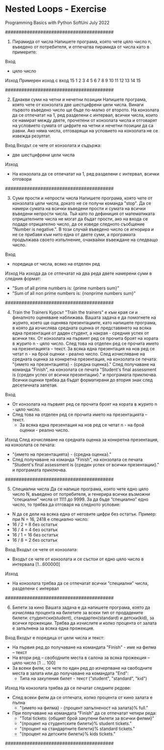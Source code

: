 # Nested Loops - Exercise
Programming Basics with Python SoftUni July 2022

########################################

01. Пирамида от числа
Напишете програма, която чете цяло число n, въведено от потребителя, и отпечатва пирамида от числа като в примерите:

Вход
- цяло число

Изход
Примерен изход с вход 15
1
2 3
4 5 6
7 8 9 10
11 12 13 14 15

########################################
   
02. Еднакви суми на четни и нечетни позиции
Напишете програма, която чете от конзолата две шестцифрени цели числа. Винаги първото въведено число ще бъде по-малко от второто. На конзолата да се отпечатат на 1, ред разделени с интервал, всички числа, които се намират между двете, прочетени от конзолата числа и отговарят на условието сумата от цифрите на четни и нечетни позиции да са равни. Ако няма числа, отговарящи на условието на конзолата не се извежда резултат. 

Вход
Входът се чете от конзолата и съдържа:
- две шестцифрени цели числа
	
Изход
- На конзолата да се отпечатат на 1, ред разделени с интервал, всички отговори

########################################

03. Суми прости и непрости числа
Напишете програма, която чете от конзолата цели числа, докато не се получи команда "stop". Да се намери сумата на всички въведени прости и сумата на всички въведени непрости числа. Тъй като по дефиниция от математиката отрицателните числа не могат да бъдат прости, ако на входа се подаде отрицателно число, да се изведе следното съобщение "Number is negative.". В този случай въведено число се игнорира и не се прибавя към нито една от двете суми, а програмата продължава своето изпълнение, очаквайки въвеждане на следващо число. 

Вход
- поредица от числа, всяко на отделен ред
	
Изход
На изхода да се отпечатат на два реда двете намерени суми в следния формат:
- "Sum of all prime numbers is: {prime numbers sum}"
- "Sum of all non prime numbers is: {nonprime numbers sum}"

########################################

04. Train the Trainers
Курсът "Train the trainers" е към края си и финалното оценяване наближава. Вашата задача е да помогнете на журито, което ще оценява презентациите, като напишете програма, в която да изчислява средната оценка от представянето на всяка една презентация от даден студент, а накрая - средния успех от всички тях.
От конзолата на първият ред се прочита броят на хората в журито n - цяло число.
След това на отделен ред се прочита името на презентацията – текст.
За всяка една презентация на нов ред се четат n - на брой оценки - реално число.
След изчисляване на средната оценка за конкретна презентация, на конзолата се печата:
 "{името на презентацията} - {средна оценка}."
След получаване на команда "Finish", на конзолата се печата "Student's final assessment is {среден успех от всички презентации}." и програмата приключва.
Всички оценки трябва да бъдат форматирани до втория знак след десетичната запетая.

Вход
- От конзолата на първият ред се прочита броят на хората в журито n - цяло число.
- След това на отделен ред се прочита името на презентацията – текст.
	- За всяка една презентация на нов ред се четат n - на брой оценки - реално число.

Изход
След изчисляване на средната оценка за конкретна презентация, на конзолата се печата:
- "{името на презентацията} - {средна оценка}."
- След получаване на команда "Finish", на конзолата се печата "Student's final assessment is {среден успех от всички презентации}." и програмата приключва.

########################################

05. Специални числа
Да се напише програма, която чете едно цяло число N, въведено от потребителя, и генерира всички възможни "специални" числа от 1111 до 9999. За да бъде “специално” едно число, то трябва да отговаря на следното условие: 
- N да се дели на всяка една от неговите цифри без остатък.
Пример: при N = 16, 2418 е специално число:
- 16 / 2 = 8 без остатък
- 16 / 4 = 4 без остатък
- 16 / 1 = 16 без остатък
- 16 / 8 = 2 без остатък

Вход
Входът се чете от конзолата:
- Входът се чете от конзолата и се състои от едно цяло число в интервала [1…600000]
	
Изход
- На конзолата трябва да се отпечатат всички “специални” числа, разделени с интервал

########################################

06.	Билети за кино
Вашата задача е да напишете програма, която да изчислява процента на билетите за всеки тип от продадените билети: студентски(student), стандартен(standard) и детски(kid), за всички прожекции. Трябва да изчислите и колко процента от залата е запълнена за всяка една прожекция.

Вход
Входът е поредица от цели числа и текст:
- На първия ред до получаване на командата "Finish" - име на филма – текст
- На втори ред – свободните места в салона за всяка прожекция – цяло число [1 … 100]
- За всеки филм, се чете по един ред до изчерпване на свободните места в залата или до получаване на командата "End":
	- Типа на закупения билет - текст ("student", "standard", "kid")

Изход
На конзолата трябва да се печатат следните редове:
- След всеки филм да се отпечата, колко процента от кино залата е пълна
	- "{името на филма} - {процент запълненост на залата}% full."
- При получаване на командата "Finish" да се отпечатат четири реда:
	- "Total tickets: {общият брой закупени билети за всички филми}"
	- "{процент на студентските билети}% student tickets."
	- "{процент на стандартните билети}% standard tickets."
	- "{процент на детските билети}% kids tickets."

########################################